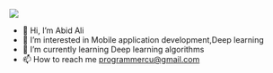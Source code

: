 ![](https://komarev.com/ghpvc/?username=itsSwArchitect)

- 👋 Hi, I’m Abid Ali
- 👀 I’m interested in Mobile application development,Deep learning
- 🌱 I’m currently learning Deep learning algorithms 
- 📫 How to reach me programmercu@gmail.com

<!---
itsSwArchitect/itsSwArchitect is a ✨ special ✨ repository because its `README.md` (this file) appears on your GitHub profile.
You can click the Preview link to take a look at your changes.
--->
